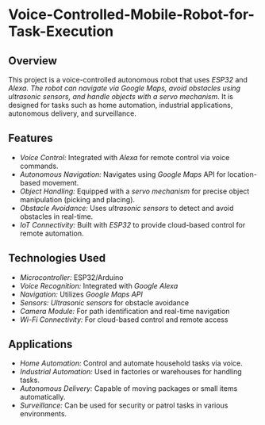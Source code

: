 # Voice-Controlled-Mobile-Robot-for-Task-Execution

## Overview

This project is a voice-controlled autonomous robot that uses _ESP32_ and _Alexa. The robot can navigate via Google Maps, avoid obstacles using ultrasonic sensors, and handle objects with a servo mechanism_. It is designed for tasks such as home automation, industrial applications, autonomous delivery, and surveillance.

## Features

- _Voice Control:_ Integrated with _Alexa_ for remote control via voice commands.
- _Autonomous Navigation:_ Navigates using _Google Maps_ API for location-based movement.
- _Object Handling:_ Equipped with a _servo mechanism_ for precise object manipulation (picking and placing).
- _Obstacle Avoidance:_ Uses _ultrasonic sensors_ to detect and avoid obstacles in real-time.
- _IoT Connectivity:_ Built with _ESP32_ to provide cloud-based control for remote automation.

## Technologies Used

- _Microcontroller:_ ESP32/Arduino
- _Voice Recognition:_ Integrated with _Google Alexa_
- _Navigation:_ Utilizes _Google Maps API_
- _Sensors:_ _Ultrasonic sensors_ for obstacle avoidance
- _Camera Module:_ For path identification and real-time navigation
- _Wi-Fi Connectivity:_ For cloud-based control and remote access

## Applications

- _Home Automation:_ Control and automate household tasks via voice.
- _Industrial Automation:_ Used in factories or warehouses for handling tasks.
- _Autonomous Delivery:_ Capable of moving packages or small items automatically.
- _Surveillance:_ Can be used for security or patrol tasks in various environments.
